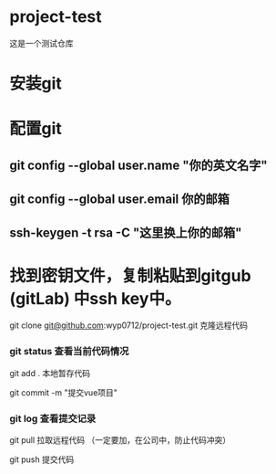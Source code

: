 
# project-test
这是一个测试仓库

# 安装git

# 配置git
  ## git config --global user.name "你的英文名字"
  ## git config --global user.email 你的邮箱
  ## ssh-keygen -t rsa -C "这里换上你的邮箱"

# 找到密钥文件，复制粘贴到gitgub (gitLab)  中ssh key中。

git clone git@github.com:wyp0712/project-test.git  克隆远程代码

 ### git status 查看当前代码情况

git add . 本地暂存代码

git commit -m "提交vue项目"

 ### git log  查看提交记录

git pull 拉取远程代码 （一定要加，在公司中，防止代码冲突）

git push 提交代码 


